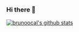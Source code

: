 ### Hi there 👋

<!--
**brunoocal/brunoocal** is a ✨ _special_ ✨ repository because its `README.md` (this file) appears on your GitHub profile.

Here are some ideas to get you started:

- 🔭 I’m currently working on ...
- 🌱 I’m currently learning ...
- 👯 I’m looking to collaborate on ...
- 🤔 I’m looking for help with ...
- 💬 Ask me about ...
- 📫 How to reach me: ...
- 😄 Pronouns: ...
- ⚡ Fun fact: ...
-->

[![brunoocal's github stats](https://github-readme-stats.vercel.app/api?username=brunoocal)](https://github.com/brunoocal/github-readme-stats)

